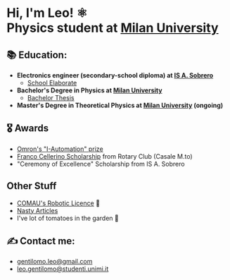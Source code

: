 <h1>Hi, I'm Leo! ⚛️ <br/>Physics student at</a> <a href="https://fisica-lm.cdl.unimi.it/it">Milan University</a>

<h2>📚 Education:</h2>

- <b> Electronics engineer (secondary-school diploma) at [IS A. Sobrero](https://www.sobrero.edu.it) </b>
  - [School Elaborate](https://github.com/LeoGentilomo/School-Elaborate/blob/main/Elaborate.pdf)
- <b>Bachelor's Degree in Physics at [Milan University](https://fisica.cdl.unimi.it/it)</b>
  - [Bachelor Thesis](https://github.com/LeoGentilomo/Bachelor-Thesis/blob/main/Thesis.pdf) 
- <b>Master's Degree in Theoretical Physics at [Milan University](https://fisica-lm.cdl.unimi.it/it) (ongoing)</b>

<h2>🎖️ Awards</h2>

- [Omron's "I-Automation" prize](https://www.sobrero.edu.it/lelettronica-vince-il-premio-i-automation)
- [Franco Cellerino Scholarship](https://rotary2032.it/wp-content/uploads/2022/05/Pagine-da-Il-Monferrato_2022_05_03.pdf) from Rotary Club (Casale M.to)
- "Ceremony of Excellence" Scholarship from IS A. Sobrero

<h2> Other Stuff</h2>

- [COMAU's Robotic Licence](https://github.com/LeoGentilomo/LeoGentilomo/blob/main/Certificazione_Internazionale_COMAU_Leo_GENTILOMO.pdf) 🦿
- [Nasty Articles](https://github.com/LeoGentilomo/Nasty_Articles/tree/main)
- I've lot of tomatoes in the garden 🍅

<h2>✍️ Contact me: </h2>

- gentilomo.leo@gmail.com
- leo.gentilomo@studenti.unimi.it

<!--
**[<img align="left" alt="JoshMadakor | Instagram" width="22px" src="https://cdn.jsdelivr.net/npm/simple-icons@v3/icons/instagram.svg" />][instagram]
[instagram]: https://www.instagram.com/joshmadakor/

<!--
**LeoGentilomo/LeoGentilomo** is a ✨ _special_ ✨ repository because its `README.md` (this file) appears on your GitHub profile.

Here are some ideas to get you started:

- 🔭 I’m currently working on ...
- 🌱 I’m currently learning ...
- 👯 I’m looking to collaborate on ...
- 🤔 I’m looking for help with ...
- 💬 Ask me about ...
- 📫 How to reach me: ...
- 😄 Pronouns: ...
- ⚡ Fun fact: ...
-->
